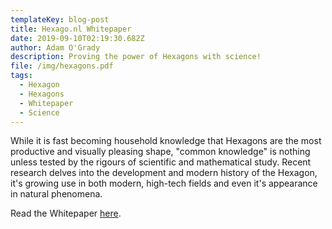 ```yaml
---
templateKey: blog-post
title: Hexago.nl Whitepaper
date: 2019-09-10T02:19:30.682Z
author: Adam O'Grady
description: Proving the power of Hexagons with science!
file: /img/hexagons.pdf
tags:
  - Hexagon
  - Hexagons
  - Whitepaper
  - Science
---
```

While it is fast becoming household knowledge that Hexagons are the most productive and visually pleasing shape, "common knowledge" is nothing unless tested by the rigours of scientific and mathematical study. Recent research delves into the development and modern history of the Hexagon, it's growing use in both modern, high-tech fields and even it's appearance in natural phenomena. 



Read the Whitepaper [here](/img/hexagons.pdf).
